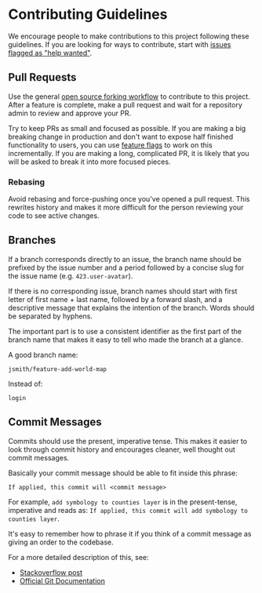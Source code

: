 # Contributing Guidelines

We encourage people to make contributions to this project following these
guidelines. If you are looking for ways to contribute, start with [issues
flagged as "help
wanted"](https://github.com/Language-Mapping/language-map/labels/comm%3A%20%3Araising_hand%3A%20help%20wanted%3Araising_hand%3A).

## Pull Requests

Use the general [open source forking
workflow](https://www.atlassian.com/git/tutorials/comparing-workflows/forking-workflow)
to contribute to this project. After a feature is complete, make a pull request
and wait for a repository admin to review and approve your PR.

Try to keep PRs as small and focused as possible. If you are making a big
breaking change in production and don't want to expose half finished
functionality to users, you can use [feature
flags](https://www.martinfowler.com/articles/feature-toggles.html) to work on
this incrementally. If you are making a long, complicated PR, it is likely that
you will be asked to break it into more focused pieces.

### Rebasing

Avoid rebasing and force-pushing once you've opened a pull request. This
rewrites history and makes it more difficult for the person reviewing your code
to see active changes.

## Branches

If a branch corresponds directly to an issue, the branch name should be prefixed
by the issue number and a period followed by a concise slug for the issue name
(e.g. `423.user-avatar`).

If there is no corresponding issue, branch names should start with first letter
of first name + last name, followed by a forward slash, and a descriptive
message that explains the intention of the branch. Words should be separated by
hyphens.

The important part is to use a consistent identifier as the first part of the
branch name that makes it easy to tell who made the branch at a glance.

A good branch name:

```
jsmith/feature-add-world-map
```

Instead of:

```
login
```

## Commit Messages

Commits should use the present, imperative tense. This makes it easier to look
through commit history and encourages cleaner, well thought out commit messages.

Basically your commit message should be able to fit inside this phrase:

```
If applied, this commit will <commit message>
```

For example, `add symbology to counties layer` is in the present-tense,
imperative and reads as: `If applied, this commit will add symbology to counties layer`.

It's easy to remember how to phrase it if you think of a commit message as
giving an order to the codebase.

For a more detailed description of this, see:

- [Stackoverflow post](https://stackoverflow.com/a/3580764/3908605)
- [Official Git
  Documentation](https://git-scm.com/book/en/v2/Distributed-Git-Contributing-to-a-Project)
